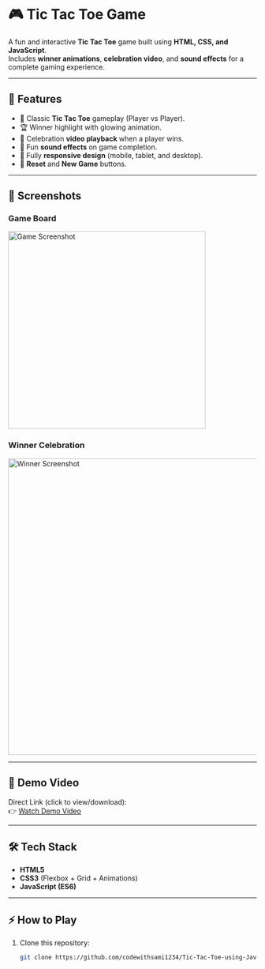 # 🎮 Tic Tac Toe Game  

A fun and interactive **Tic Tac Toe** game built using **HTML, CSS, and JavaScript**.  
Includes **winner animations**, **celebration video**, and **sound effects** for a complete gaming experience.  

---

## 🚀 Features
- 🎲 Classic **Tic Tac Toe** gameplay (Player vs Player).  
- 🏆 Winner highlight with glowing animation.  
- 🎥 Celebration **video playback** when a player wins.  
- 🎵 Fun **sound effects** on game completion.  
- 📱 Fully **responsive design** (mobile, tablet, and desktop).  
- 🔄 **Reset** and **New Game** buttons.  

---

## 📸 Screenshots  

### Game Board  
<img width="400" alt="Game Screenshot" src="https://github.com/user-attachments/assets/fda70e2d-5f80-48d9-9102-1c66537f2038" />

### Winner Celebration  
<img width="600" alt="Winner Screenshot" src="https://github.com/user-attachments/assets/f9b70b39-2a35-4f5a-bcc9-53e507c2bcfe" />

---

## 🎥 Demo Video  

Direct Link (click to view/download):  
👉 [Watch Demo Video](https://github.com/user-attachments/assets/30614bb5-1f72-4cec-8622-f8290cfd503e)  

---

## 🛠️ Tech Stack
- **HTML5**  
- **CSS3** (Flexbox + Grid + Animations)  
- **JavaScript (ES6)**  

---

## ⚡ How to Play
1. Clone this repository:
   ```bash
   git clone https://github.com/codewithsami1234/Tic-Tac-Toe-using-Javascript.git
